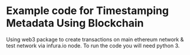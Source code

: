 # Example code for Timestamping Metadata Using Blockchain
Using web3 package to create transactions on main ethereum network & test network via infura.io node.
To run the code you will need python 3.
